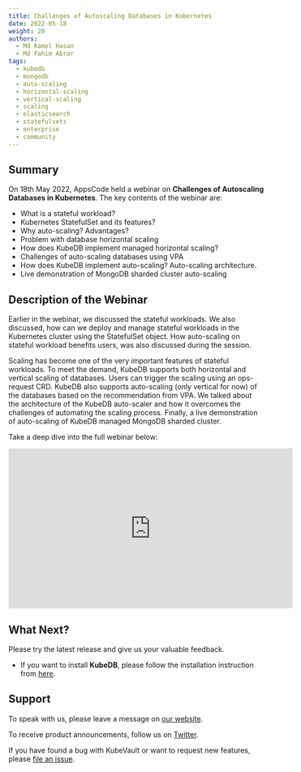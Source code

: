 ```yaml
---
title: Challenges of Autoscaling Databases in Kubernetes
date: 2022-05-18
weight: 20
authors:
  - Md Kamol Hasan
  - Md Fahim Abrar
tags:
  - kubedb
  - mongodb
  - auto-scaling
  - horizontal-scaling
  - vertical-scaling
  - scaling
  - elasticsearch
  - statefulsets
  - enterprise
  - community
---
```


## Summary

On 18th May 2022, AppsCode held a webinar on **Challenges of Autoscaling Databases in Kubernetes**. The key contents of the webinar are:


- What is a stateful workload?
- Kubernetes StatefulSet and its features?
- Why auto-scaling? Advantages?
- Problem with database horizontal scaling
- How does KubeDB implement managed horizontal scaling?
- Challenges of auto-scaling databases using VPA
- How does KubeDB implement auto-scaling? Auto-scaling architecture.
- Live demonstration of MongoDB sharded cluster auto-scaling


## Description of the Webinar

Earlier in the webinar, we discussed the stateful workloads. We also discussed, how can we deploy and manage stateful workloads in the Kubernetes cluster using the StatefulSet object. How auto-scaling on stateful workload benefits users, was also discussed during the session.

Scaling has become one of the very important features of stateful workloads. To meet the demand, KubeDB supports both horizontal and vertical scaling of databases. Users can trigger the scaling using an ops-request CRD. KubeDB also supports auto-scaling (only vertical for now) of the databases based on the recommendation from VPA. We talked about the architecture of the KubeDB auto-scaler and how it overcomes the challenges of automating the scaling process. Finally, a live demonstration of auto-scaling of KubeDB managed MongoDB sharded cluster.

  Take a deep dive into the full webinar below:

<iframe width="560" height="315" src="https://www.youtube.com/embed/y_qsmaFe4QI" title="YouTube video player" frameborder="0" allow="accelerometer; autoplay; clipboard-write; encrypted-media; gyroscope; picture-in-picture" allowfullscreen></iframe>

## What Next?

Please try the latest release and give us your valuable feedback.

* If you want to install **KubeDB**, please follow the installation instruction from [here](https://kubedb.com/docs/v2022.03.28/welcome/).

## Support

To speak with us, please leave a message on [our website](https://appscode.com/contact/).

To receive product announcements, follow us on [Twitter](https://twitter.com/KubeVault).

If you have found a bug with KubeVault or want to request new features, please [file an issue](https://github.com/kubevault/project/issues/new).
